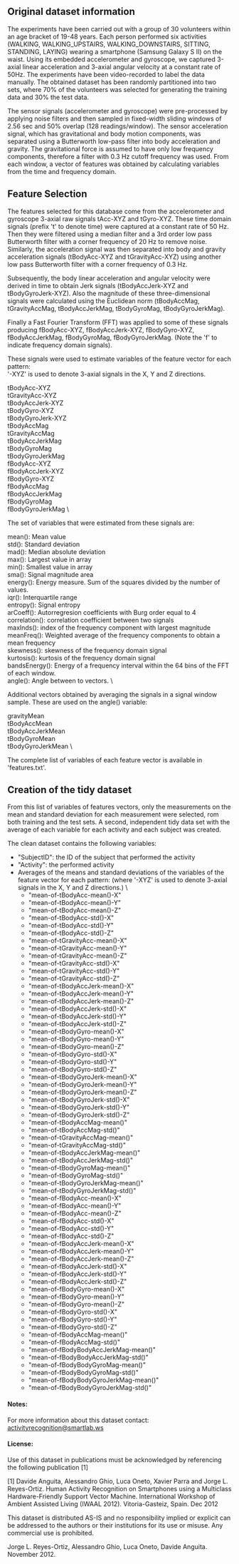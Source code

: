 ## Original dataset information

The experiments have been carried out with a group of 30 volunteers within an age bracket of 19-48 years. Each person performed six activities (WALKING, WALKING_UPSTAIRS, WALKING_DOWNSTAIRS, SITTING, STANDING, LAYING) wearing a smartphone (Samsung Galaxy S II) on the waist. Using its embedded accelerometer and gyroscope, we captured 3-axial linear acceleration and 3-axial angular velocity at a constant rate of 50Hz. The experiments have been video-recorded to label the data manually. The obtained dataset has been randomly partitioned into two sets, where 70% of the volunteers was selected for generating the training data and 30% the test data. 

The sensor signals (accelerometer and gyroscope) were pre-processed by applying noise filters and then sampled in fixed-width sliding windows of 2.56 sec and 50% overlap (128 readings/window). The sensor acceleration signal, which has gravitational and body motion components, was separated using a Butterworth low-pass filter into body acceleration and gravity. The gravitational force is assumed to have only low frequency components, therefore a filter with 0.3 Hz cutoff frequency was used. From each window, a vector of features was obtained by calculating variables from the time and frequency domain. 


## Feature Selection 

The features selected for this database come from the accelerometer and gyroscope 3-axial raw signals tAcc-XYZ and tGyro-XYZ. These time domain signals (prefix 't' to denote time) were captured at a constant rate of 50 Hz. Then they were filtered using a median filter and a 3rd order low pass Butterworth filter with a corner frequency of 20 Hz to remove noise. Similarly, the acceleration signal was then separated into body and gravity acceleration signals (tBodyAcc-XYZ and tGravityAcc-XYZ) using another low pass Butterworth filter with a corner frequency of 0.3 Hz. 

Subsequently, the body linear acceleration and angular velocity were derived in time to obtain Jerk signals (tBodyAccJerk-XYZ and tBodyGyroJerk-XYZ). Also the magnitude of these three-dimensional signals were calculated using the Euclidean norm (tBodyAccMag, tGravityAccMag, tBodyAccJerkMag, tBodyGyroMag, tBodyGyroJerkMag). 

Finally a Fast Fourier Transform (FFT) was applied to some of these signals producing fBodyAcc-XYZ, fBodyAccJerk-XYZ, fBodyGyro-XYZ, fBodyAccJerkMag, fBodyGyroMag, fBodyGyroJerkMag. (Note the 'f' to indicate frequency domain signals). 

These signals were used to estimate variables of the feature vector for each pattern:  
'-XYZ' is used to denote 3-axial signals in the X, Y and Z directions.

tBodyAcc-XYZ \
tGravityAcc-XYZ \
tBodyAccJerk-XYZ \
tBodyGyro-XYZ \
tBodyGyroJerk-XYZ \
tBodyAccMag \
tGravityAccMag \
tBodyAccJerkMag \
tBodyGyroMag \
tBodyGyroJerkMag \
fBodyAcc-XYZ \
fBodyAccJerk-XYZ \
fBodyGyro-XYZ \
fBodyAccMag \
fBodyAccJerkMag \
fBodyGyroMag \
fBodyGyroJerkMag \
 
The set of variables that were estimated from these signals are: 

mean(): Mean value \
std(): Standard deviation \
mad(): Median absolute deviation  \
max(): Largest value in array \
min(): Smallest value in array \
sma(): Signal magnitude area \
energy(): Energy measure. Sum of the squares divided by the number of values.  \
iqr(): Interquartile range \
entropy(): Signal entropy \
arCoeff(): Autorregresion coefficients with Burg order equal to 4 \
correlation(): correlation coefficient between two signals \
maxInds(): index of the frequency component with largest magnitude \
meanFreq(): Weighted average of the frequency components to obtain a mean frequency \
skewness(): skewness of the frequency domain signal  \
kurtosis(): kurtosis of the frequency domain signal  \
bandsEnergy(): Energy of a frequency interval within the 64 bins of the FFT of each window. \
angle(): Angle between to vectors. \

Additional vectors obtained by averaging the signals in a signal window sample. These are used on the angle() variable:

gravityMean \
tBodyAccMean \
tBodyAccJerkMean \
tBodyGyroMean \
tBodyGyroJerkMean \

The complete list of variables of each feature vector is available in 'features.txt'.


## Creation of the tidy dataset 
From this list of variables of features vectors, only the measurements on the mean and standard deviation for each measurement were selected, rom both training and the test sets.
A second, independent tidy data set with the average of each variable for each activity and each subject was created. 

The clean dataset contains the following variables:

- "SubjectID": the ID of the subject that performed the activity                           
- "Activity": the performed activity
- Averages of the means and standard deviations of the variables of the feature vector for each pattern: (where '-XYZ' is used to denote 3-axial signals in the X, Y and Z directions.) \
     - "mean-of-tBodyAcc-mean()-X"    
     - "mean-of-tBodyAcc-mean()-Y"           
     - "mean-of-tBodyAcc-mean()-Z"           
     - "mean-of-tBodyAcc-std()-X"           
     - "mean-of-tBodyAcc-std()-Y"            
     - "mean-of-tBodyAcc-std()-Z"            
     - "mean-of-tGravityAcc-mean()-X"       
     - "mean-of-tGravityAcc-mean()-Y"        
     - "mean-of-tGravityAcc-mean()-Z"        
     - "mean-of-tGravityAcc-std()-X"        
     - "mean-of-tGravityAcc-std()-Y"         
     - "mean-of-tGravityAcc-std()-Z"         
     - "mean-of-tBodyAccJerk-mean()-X"      
     - "mean-of-tBodyAccJerk-mean()-Y"       
     - "mean-of-tBodyAccJerk-mean()-Z"       
     - "mean-of-tBodyAccJerk-std()-X"       
     - "mean-of-tBodyAccJerk-std()-Y"        
     - "mean-of-tBodyAccJerk-std()-Z"        
     - "mean-of-tBodyGyro-mean()-X"         
     - "mean-of-tBodyGyro-mean()-Y"          
     - "mean-of-tBodyGyro-mean()-Z"          
     - "mean-of-tBodyGyro-std()-X"          
     - "mean-of-tBodyGyro-std()-Y"           
     - "mean-of-tBodyGyro-std()-Z"          
     - "mean-of-tBodyGyroJerk-mean()-X"     
     - "mean-of-tBodyGyroJerk-mean()-Y"     
     - "mean-of-tBodyGyroJerk-mean()-Z"      
     - "mean-of-tBodyGyroJerk-std()-X"      
     - "mean-of-tBodyGyroJerk-std()-Y"       
     - "mean-of-tBodyGyroJerk-std()-Z"       
     - "mean-of-tBodyAccMag-mean()"         
     - "mean-of-tBodyAccMag-std()"           
     - "mean-of-tGravityAccMag-mean()"       
     - "mean-of-tGravityAccMag-std()"       
     - "mean-of-tBodyAccJerkMag-mean()"      
     - "mean-of-tBodyAccJerkMag-std()"       
     - "mean-of-tBodyGyroMag-mean()"        
     - "mean-of-tBodyGyroMag-std()"          
     - "mean-of-tBodyGyroJerkMag-mean()"     
     - "mean-of-tBodyGyroJerkMag-std()"     
     - "mean-of-fBodyAcc-mean()-X"           
     - "mean-of-fBodyAcc-mean()-Y"           
     - "mean-of-fBodyAcc-mean()-Z"          
     - "mean-of-fBodyAcc-std()-X"            
     - "mean-of-fBodyAcc-std()-Y"            
     - "mean-of-fBodyAcc-std()-Z"           
     - "mean-of-fBodyAccJerk-mean()-X"       
     - "mean-of-fBodyAccJerk-mean()-Y"       
     - "mean-of-fBodyAccJerk-mean()-Z"      
     - "mean-of-fBodyAccJerk-std()-X"        
     - "mean-of-fBodyAccJerk-std()-Y"        
     - "mean-of-fBodyAccJerk-std()-Z"       
     - "mean-of-fBodyGyro-mean()-X"          
     - "mean-of-fBodyGyro-mean()-Y"          
     - "mean-of-fBodyGyro-mean()-Z"         
     - "mean-of-fBodyGyro-std()-X"           
     - "mean-of-fBodyGyro-std()-Y"           
     - "mean-of-fBodyGyro-std()-Z"          
     - "mean-of-fBodyAccMag-mean()"          
     - "mean-of-fBodyAccMag-std()"     
     - "mean-of-fBodyBodyAccJerkMag-mean()"      
     - "mean-of-fBodyBodyAccJerkMag-std()"     
     - "mean-of-fBodyBodyGyroMag-mean()"     
     - "mean-of-fBodyBodyGyroMag-std()"       
     - "mean-of-fBodyBodyGyroJerkMag-mean()"      
     - "mean-of-fBodyBodyGyroJerkMag-std()"

#### Notes: 

For more information about this dataset contact: activityrecognition@smartlab.ws

#### License:
Use of this dataset in publications must be acknowledged by referencing the following publication [1] 

[1] Davide Anguita, Alessandro Ghio, Luca Oneto, Xavier Parra and Jorge L. Reyes-Ortiz. Human Activity Recognition on Smartphones using a Multiclass Hardware-Friendly Support Vector Machine. International Workshop of Ambient Assisted Living (IWAAL 2012). Vitoria-Gasteiz, Spain. Dec 2012

This dataset is distributed AS-IS and no responsibility implied or explicit can be addressed to the authors or their institutions for its use or misuse. Any commercial use is prohibited.

Jorge L. Reyes-Ortiz, Alessandro Ghio, Luca Oneto, Davide Anguita. November 2012.
